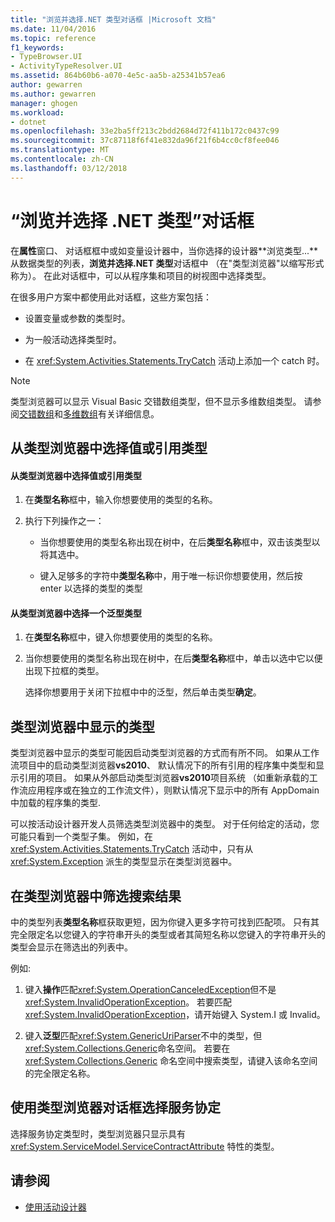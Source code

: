```yaml
---
title: "浏览并选择.NET 类型对话框 |Microsoft 文档"
ms.date: 11/04/2016
ms.topic: reference
f1_keywords:
- TypeBrowser.UI
- ActivityTypeResolver.UI
ms.assetid: 864b60b6-a070-4e5c-aa5b-a25341b57ea6
author: gewarren
ms.author: gewarren
manager: ghogen
ms.workload:
- dotnet
ms.openlocfilehash: 33e2ba5ff213c2bdd2684d72f411b172c0437c99
ms.sourcegitcommit: 37c87118f6f41e832da96f21f6b4cc0cf8fee046
ms.translationtype: MT
ms.contentlocale: zh-CN
ms.lasthandoff: 03/12/2018
---
```

# <a name="browse-and-select-a-net-type-dialog-box"></a>“浏览并选择 .NET 类型”对话框

在**属性**窗口、 对话框框中或如变量设计器中，当你选择的设计器**浏览类型...**从数据类型的列表，**浏览并选择.NET 类型**对话框中 （在"类型浏览器"以缩写形式称为）。 在此对话框中，可以从程序集和项目的树视图中选择类型。

 在很多用户方案中都使用此对话框，这些方案包括：

-   设置变量或参数的类型时。

-   为一般活动选择类型时。

-   在 <xref:System.Activities.Statements.TryCatch> 活动上添加一个 catch 时。

> [!NOTE]
> 类型浏览器可以显示 Visual Basic 交错数组类型，但不显示多维数组类型。 请参阅[交错数组](http://go.microsoft.com/fwlink/?LinkId=195226)和[多维数组](http://go.microsoft.com/fwlink/?LinkId=195227)有关详细信息。

## <a name="selecting-a-value-or-reference-type-from-the-type-browser"></a>从类型浏览器中选择值或引用类型

#### <a name="to-select-a-value-or-reference-type-from-the-type-browser"></a>从类型浏览器中选择值或引用类型

1.  在**类型名称**框中，输入你想要使用的类型的名称。

2.  执行下列操作之一：

    -   当你想要使用的类型名称出现在树中，在后**类型名称**框中，双击该类型以将其选中。

    -   键入足够多的字符中**类型名称**中，用于唯一标识你想要使用，然后按 enter 以选择的类型的类型

#### <a name="to-select-a-generic-type-from-the-type-browser"></a>从类型浏览器中选择一个泛型类型

1.  在**类型名称**框中，键入你想要使用的类型的名称。

2.  当你想要使用的类型名称出现在树中，在后**类型名称**框中，单击以选中它以便出现下拉框的类型。

     选择你想要用于关闭下拉框中中的泛型，然后单击类型**确定**。

## <a name="types-displayed-in-the-type-browser"></a>类型浏览器中显示的类型
 类型浏览器中显示的类型可能因启动类型浏览器的方式而有所不同。 如果从工作流项目中的启动类型浏览器**vs2010**、 默认情况下的所有引用的程序集中类型和显示引用的项目。 如果从外部启动类型浏览器**vs2010**项目系统 （如重新承载的工作流应用程序或在独立的工作流文件），则默认情况下显示中的所有 AppDomain 中加载的程序集的类型.

 可以按活动设计器开发人员筛选类型浏览器中的类型。 对于任何给定的活动，您可能只看到一个类型子集。 例如，在 <xref:System.Activities.Statements.TryCatch> 活动中，只有从 <xref:System.Exception> 派生的类型显示在类型浏览器中。

## <a name="filtering-search-results-in-the-type-browser"></a>在类型浏览器中筛选搜索结果
 中的类型列表**类型名称**框获取更短，因为你键入更多字符可找到匹配项。 只有其完全限定名以您键入的字符串开头的类型或者其简短名称以您键入的字符串开头的类型会显示在筛选出的列表中。

 例如:

1.  键入**操作**匹配<xref:System.OperationCanceledException>但不是<xref:System.InvalidOperationException>。 若要匹配 <xref:System.InvalidOperationException>，请开始键入 System.I 或 Invalid。

2.  键入**泛型**匹配<xref:System.GenericUriParser>不中的类型，但<xref:System.Collections.Generic>命名空间。 若要在 <xref:System.Collections.Generic> 命名空间中搜索类型，请键入该命名空间的完全限定名称。

## <a name="selecting-a-service-contract-using-the-type-browser-dialog"></a>使用类型浏览器对话框选择服务协定
 选择服务协定类型时，类型浏览器只显示具有 <xref:System.ServiceModel.ServiceContractAttribute> 特性的类型。

## <a name="see-also"></a>请参阅

- [使用活动设计器](../workflow-designer/using-the-activity-designers.md)